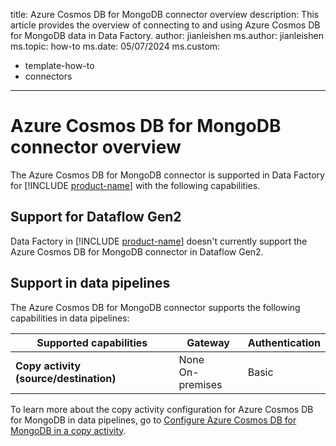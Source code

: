title: Azure Cosmos DB for MongoDB connector overview
description: This article provides the overview of connecting to and using Azure Cosmos DB for MongoDB data in Data Factory.
author: jianleishen
ms.author: jianleishen
ms.topic: how-to
ms.date: 05/07/2024
ms.custom:
  - template-how-to
  - connectors
---

# Azure Cosmos DB for MongoDB connector overview

The Azure Cosmos DB for MongoDB connector is supported in Data Factory for [!INCLUDE [product-name](../includes/product-name.md)] with the following capabilities.

## Support for Dataflow Gen2

Data Factory in [!INCLUDE [product-name](../includes/product-name.md)] doesn't currently support the Azure Cosmos DB for MongoDB connector in Dataflow Gen2.

## Support in data pipelines

The Azure Cosmos DB for MongoDB connector supports the following capabilities in data pipelines:

| Supported capabilities | Gateway | Authentication |
| --- | --- | ---|
| **Copy activity (source/destination)** | None <br>On-premises | Basic |

To learn more about the copy activity configuration for Azure Cosmos DB for MongoDB in data pipelines, go to [Configure Azure Cosmos DB for MongoDB in a copy activity](connector-azure-cosmos-db-for-mongodb-copy-activity.md).
